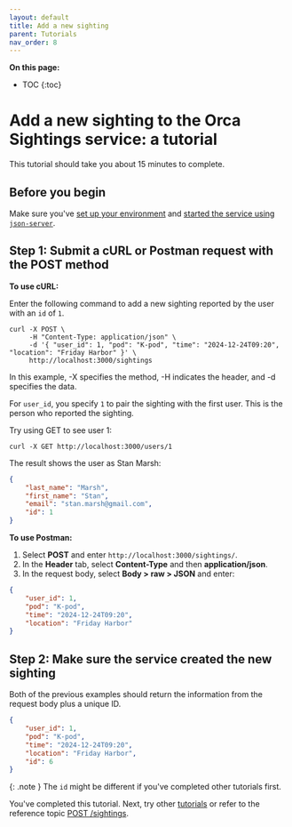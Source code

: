```yaml
---
layout: default
title: Add a new sighting
parent: Tutorials
nav_order: 8
---
```


**On this page:**

- TOC
{:toc}

# Add a new sighting to the Orca Sightings service: a tutorial

This tutorial should take you about 15 minutes to complete.

## Before you begin

Make sure you've [set up your environment](./set-up-dev-env.md) and [started the service using `json-server`](./start-service.md).

## Step 1: Submit a cURL or Postman request with the POST method

**To use cURL:**

Enter the following command to add a new sighting reported by the user with an `id` of `1`.

```shell
curl -X POST \
     -H "Content-Type: application/json" \
     -d '{ "user_id": 1, "pod": "K-pod", "time": "2024-12-24T09:20", "location": "Friday Harbor" }' \
     http://localhost:3000/sightings
```

In this example, -X specifies the method, -H indicates the header, and -d specifies the data.

For `user_id`, you specify `1` to pair the sighting with the first user. This is the person who reported the sighting.

Try using GET to see user 1:

```shell
curl -X GET http://localhost:3000/users/1
```

The result shows the user as Stan Marsh:

```json
{
    "last_name": "Marsh",
    "first_name": "Stan",
    "email": "stan.marsh@gmail.com",
    "id": 1
}
```

**To use Postman:**

1. Select **POST** and enter  `http://localhost:3000/sightings/`.
2. In the **Header** tab, select **Content-Type** and then **application/json**.
3. In the request body, select **Body > raw > JSON** and enter:

```json
{ 
    "user_id": 1, 
    "pod": "K-pod", 
    "time": "2024-12-24T09:20", 
    "location": "Friday Harbor" 
}
```

## Step 2: Make sure the service created the new sighting

Both of the previous examples should return the information from the request body plus a unique ID.

```json
{ 
    "user_id": 1, 
    "pod": "K-pod", 
    "time": "2024-12-24T09:20", 
    "location": "Friday Harbor",
    "id": 6
}
```

{: .note }
The `id` might be different if you've completed other tutorials first.

You've completed this tutorial. Next, try other [tutorials](./tutorials.md) or refer to the reference topic [POST /sightings](../reference/sightings/sightings-post.md).
